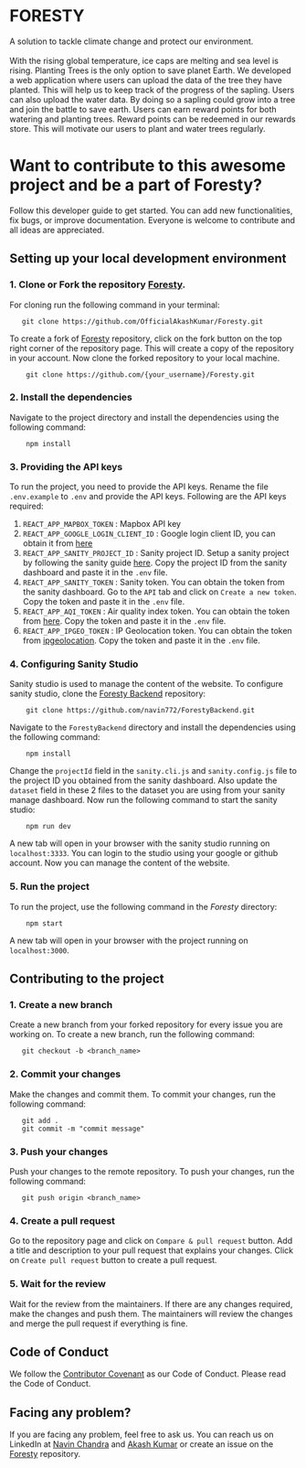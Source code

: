 <h1>FORESTY</h1>
A solution to tackle climate change and protect our environment.
<br/>
<br/>
With the rising global temperature, ice caps are melting and sea level is rising. Planting Trees is the only option to save planet Earth.
We developed a web application where users can upload the data of the tree they have planted. This will help us to keep track of the progress of the sapling. Users can also upload the water data. By doing so a sapling could grow into a tree and join the battle to save earth. Users can earn reward points for both watering and planting trees. Reward points can be redeemed in our rewards store. This will motivate our users to plant and water trees regularly.

# Want to contribute to this awesome project and be a part of Foresty?
 Follow this developer guide to get started. You can add new functionalities, fix bugs, or improve documentation. Everyone is welcome to contribute and all ideas are appreciated. 

 ## Setting up your local development environment

 ### 1. Clone or Fork the repository [Foresty](https://github.com/OfficialAkashKumar/Foresty).

 For cloning run the following command in your terminal:

 ```
    git clone https://github.com/OfficialAkashKumar/Foresty.git
```

To create a fork of [Foresty](https://github.com) repository, click on the fork button on the top right corner of the repository page. This will create a copy of the repository in your account. Now clone the forked repository to your local machine.

```
    git clone https://github.com/{your_username}/Foresty.git
```

### 2. Install the dependencies
Navigate to the project directory and install the dependencies using the following command:

```
    npm install
```
### 3. Providing the API keys
To run the project, you need to provide the API keys. Rename the file `.env.example` to `.env` and provide the API keys.
Following are the API keys required:
1. `REACT_APP_MAPBOX_TOKEN` : Mapbox API key
2. `REACT_APP_GOOGLE_LOGIN_CLIENT_ID` : Google login client ID, you can obtain it from [here](https://developers.google.com/identity/sign-in/web/sign-in)
3. `REACT_APP_SANITY_PROJECT_ID` : Sanity project ID. Setup a sanity project by following the sanity guide [here](https://www.sanity.io/docs/create-a-sanity-project). Copy the project ID from the sanity dashboard and paste it in the `.env` file.
4. `REACT_APP_SANITY_TOKEN` : Sanity token. You can obtain the token from the sanity dashboard. Go to the `API` tab and click on `Create a new token`. Copy the token and paste it in the `.env` file.
5. `REACT_APP_AQI_TOKEN` : Air quality index token. You can obtain the token from [here](https://aqicn.org/data-platform/token/#/). Copy the token and paste it in the `.env` file.
6. `REACT_APP_IPGEO_TOKEN` : IP Geolocation token. You can obtain the token from [ipgeolocation](https://ipgeolocation.io/). Copy the token and paste it in the `.env` file.

### 4. Configuring Sanity Studio
Sanity studio is used to manage the content of the website. To configure sanity studio, clone the [Foresty Backend](https://github.com/navin772/ForestyBackend) repository:
```
    git clone https://github.com/navin772/ForestyBackend.git
```

Navigate to the `ForestyBackend` directory and install the dependencies using the following command:
```
    npm install
```

Change the `projectId` field in the `sanity.cli.js` and `sanity.config.js` file to the project ID you obtained from the sanity dashboard. Also update the `dataset` field in these 2 files to the dataset you are using from your sanity manage dashboard. Now run the following command to start the sanity studio:
```
    npm run dev
```
A new tab will open in your browser with the sanity studio running on `localhost:3333`. You can login to the studio using your google or github account. Now you can manage the content of the website.

### 5. Run the project

To run the project, use the following command in the _Foresty_ directory:

```
    npm start
```
A new tab will open in your browser with the project running on `localhost:3000`.

## Contributing to the project

 ### 1. Create a new branch

 Create a new branch from your forked repository for every issue you are working on. To create a new branch, run the following command:

 ```
    git checkout -b <branch_name>
 ```

 ### 2. Commit your changes

 Make the changes and commit them. To commit your changes, run the following command:

 ```
    git add .
    git commit -m "commit message"
 ```

 ### 3. Push your changes

 Push your changes to the remote repository. To push your changes, run the following command:

 ```
    git push origin <branch_name>
 ```

 ### 4. Create a pull request

 Go to the repository page and click on `Compare & pull request` button. Add a title and description to your pull request that explains your changes. Click on `Create pull request` button to create a pull request.

 ### 5. Wait for the review

 Wait for the review from the maintainers. If there are any changes required, make the changes and push them. The maintainers will review the changes and merge the pull request if everything is fine.

 ## Code of Conduct

 We follow the [Contributor Covenant](https://www.contributor-covenant.org/) as our Code of Conduct. Please read the Code of Conduct.

 ## Facing any problem?

If you are facing any problem, feel free to ask us. You can reach us on LinkedIn at [Navin Chandra](https://www.linkedin.com/in/navin-chandra-b610b2144/) and [Akash Kumar](https://www.linkedin.com/in/akash-kumar-478391220/) or create an issue on the [Foresty](https://github.com/OfficialAkashKumar/Foresty) repository.
